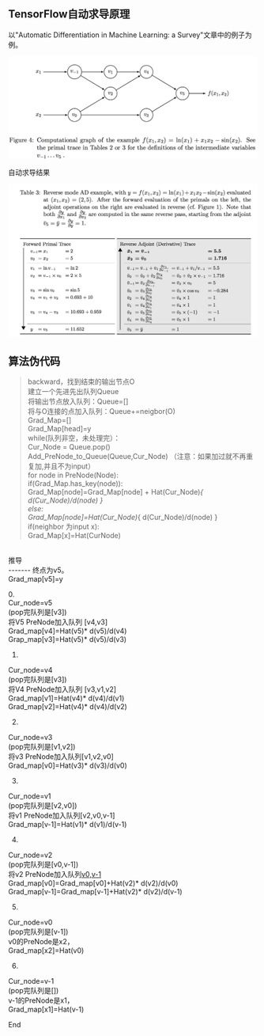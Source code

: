 TensorFlow自动求导原理
-------
以"Automatic Differentiation in Machine Learning: a Survey"文章中的例子为例。

![autodiff](https://github.com/caohao2008/tensorflow_autodiff/blob/master/autodiff_1.png)

自动求导结果

![autodiff2](https://github.com/caohao2008/tensorflow_autodiff/blob/master/autodiff_2.png)

算法伪代码<br>
---------
 >backward，找到结束的输出节点O<br>
 >建立一个先进先出队列Queue<br>
  将输出节点放入队列：Queue=[]<br>
  将与O连接的点加入队列：Queue+=neigbor(O)<br>
  Grad_Map=[]<br>
  Grad_Map[head]=y<br>
  while(队列非空，未处理完）：<br>
    Cur_Node = Queue.pop()<br>
    Add_PreNode_to_Queue(Queue,Cur_Node) （注意：如果加过就不再重复加,并且不为input）<br>
    for node in PreNode(Node):<br>
      if(Grad_Map.has_key(node)):<br>
        Grad_Map[node]=Grad_Map[node] + Hat(Cur_Node)*{ d(Cur_Node)/d(node) }<br>
      else:<br>
        Grad_Map[node]=Hat(Cur_Node)*{ d(Cur_Node)/d(node) }<br>
      if(neighbor 为input x):<br>
        Grad_Map[x]=Hat(CurNode)<br>
<br>
推导<br>
-------
终点为v5。<br>
Grad_map[v5]=y<br>

0.<br>
Cur_node=v5<br>
(pop完队列是[v3])<br>
将V5 PreNode加入队列 [v4,v3]<br>
Grad_map[v4]=Hat(v5)* d(v5)/d(v4)<br>
Grap_map[v3]=Hat(v5)* d(v5)/d(v3)<br>

1.
Cur_node=v4<br>
(pop完队列是[v3])<br>
将V4 PreNode加入队列 [v3,v1,v2]<br>
Grad_map[v1]=Hat(v4)* d(v4)/d(v1)<br>
Grad_map[v2]=Hat(v4)* d(v4)/d(v2)<br>

2.
Cur_node=v3<br>
(pop完队列是[v1,v2])<br>
将v3 PreNode加入队列[v1,v2,v0]<br>
Grad_map[v0]=Hat(v3)* d(v3)/d(v0)<br>

3.
Cur_node=v1<br>
(pop完队列是[v2,v0])<br>
将v1 PreNode加入队列[v2,v0,v-1]<br>
Grad_map[v-1]=Hat(v1)* d(v1)/d(v-1)<br>

4.
Cur_node=v2<br>
(pop完队列是[v0,v-1])<br>
将v2 PreNode加入队列[v0,v-1](-1和0都已经加过了)<br>
Grad_map[v0]=Grad_map[v0]+Hat(v2)* d(v2)/d(v0)<br>
Grad_map[v-1]=Grad_map[v-1]+Hat(v2)* d(v2)/d(v-1)<br>


5.
Cur_node=v0<br>
(pop完队列是[v-1])<br>
v0的PreNode是x2，<br>
Grad_map[x2]=Hat(v0)<br>

6.
Cur_node=v-1<br>
(pop完队列是[])<br>
v-1的PreNode是x1，<br>
Grad_map[x1]=Hat(v-1)<br>

End
